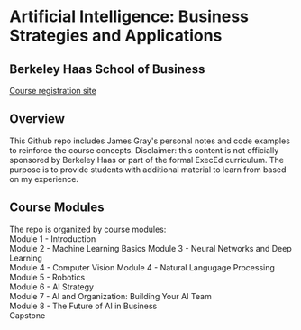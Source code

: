 # Artificial Intelligence: Business Strategies and Applications
## Berkeley Haas School of Business  
[Course registration site](https://em-executive.berkeley.edu/artificial-intelligence-business-strategies)  

## Overview
This Github repo includes James Gray's personal notes and code examples to reinforce the course concepts. Disclaimer: this content is not officially sponsored by Berkeley Haas or part of the formal ExecEd curriculum. The purpose is to provide students with additional material to learn from based on my experience.

## Course Modules  
The repo is organized by course modules:  
Module 1 - Introduction  
Module 2 - Machine Learning Basics
Module 3 - Neural Networks and Deep Learning  
Module 4 - Computer Vision
Module 4 - Natural Langugage Processing  
Module 5 - Robotics  
Module 6 - AI Strategy   
Module 7 - AI and Organization: Building Your AI Team  
Module 8 - The Future of AI in Business  
Capstone








